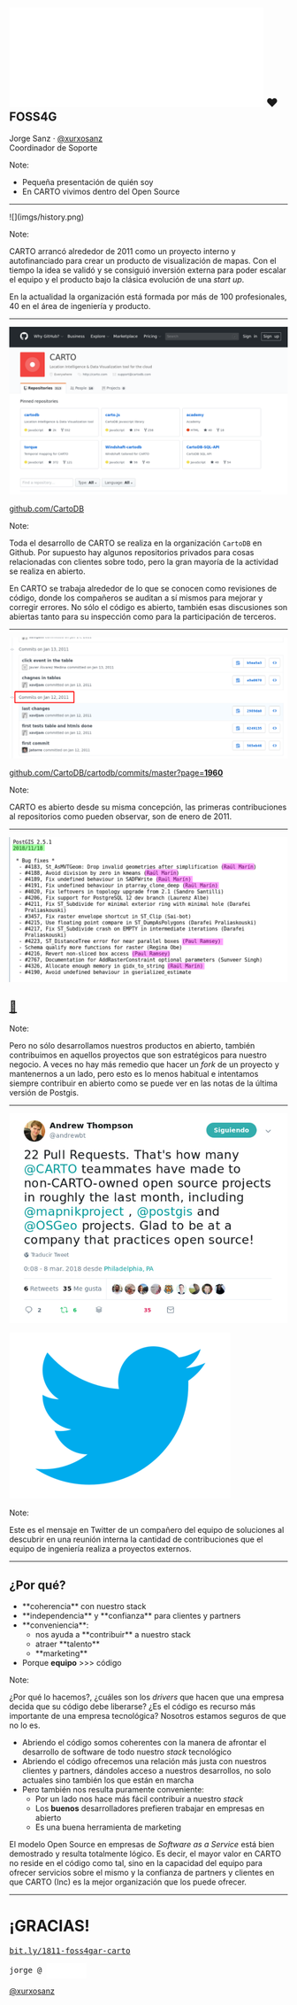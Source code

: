 ## ![](../resources/carto/logo_CARTO_negative_180.png)<!-- .element class="noborder" style="height:2.2em;vertical-align:middle;" -->  ♥️ FOSS4G

Jorge Sanz · [@xurxosanz](https://twitter.com/xurxosanz) <br/>
Coordinador de Soporte

Note:

* Pequeña presentación de quién soy
* En CARTO vivimos dentro del Open Source

---
<!-- .element style="padding:0;" -->

<div>
![](imgs/history.png)<!-- .element style="border:0;margin:0;padding:0" -->
</div>

Note:

CARTO arrancó alrededor de 2011 como un proyecto interno y autofinanciado para crear un producto de visualización de mapas. Con el tiempo la idea se validó y se consiguió inversión externa para poder escalar el equipo y el producto bajo la clásica evolución de una *start up*.

En la actualidad la organización está formada por más de 100 profesionales, 40 en el área de ingeniería y producto.

---

![](imgs/cartodb-github.png)

[github.com/CartoDB](https://github.com/CartoDB)

Note:

Toda el desarrollo de CARTO se realiza en la organización `CartoDB` en Github. Por supuesto hay algunos repositorios privados para cosas relacionadas con clientes sobre todo, pero la gran mayoría de la actividad se realiza en abierto.

En CARTO se trabaja alrededor de lo que se conocen como revisiones de código, donde los compañeros se auditan a sí mismos para mejorar y corregir errores. No sólo el código es abierto, también esas discusiones son abiertas tanto para su inspección como para la participación de terceros.

---

![](imgs/first-commit.png)

[github.com/CartoDB/cartodb/commits/master?page=**1960**](https://github.com/CartoDB/cartodb/commits/master?page=1960)

Note:

CARTO es abierto desde su misma concepción, las primeras contribuciones al repositorios como pueden observar, son de enero de 2011.

---

![](imgs/postgis-251.png)

## [🐘](https://git.osgeo.org/gitea/postgis/postgis/raw/tag/2.5.1/NEWS)

Note:

Pero no sólo desarrollamos nuestros productos en abierto, también contribuimos en aquellos proyectos que son estratégicos para nuestro negocio. A veces no hay más remedio que hacer un *fork* de un proyecto y mantenernos a un lado, pero esto es lo menos habitual e intentamos siempre contribuir en abierto como se puede ver en las notas de la última versión de Postgis.

---

![](imgs/andrewbt.png)

[![](imgs/logo-twitter.png)<!-- .element class="noborder" style="width:50px;"-->](https://twitter.com/andrewbt/status/971523061517348864)

Note:

Este es el mensaje en Twitter de un compañero del equipo de soluciones al descubrir en una reunión interna la cantidad de contribuciones que el equipo de ingeniería realiza a proyectos externos.

---

## ¿Por qué?

<ul>
<li class="fragment">**coherencia**<!-- .element class="purple"--> con nuestro stack</li>

<li class="fragment">**independencia**<!-- .element class="purple"--> y **confianza**<!-- .element class="purple"--> para clientes y partners</li>

<li class="fragment">**conveniencia**<!-- .element class="purple"-->: 
    <ul>
    <li class="fragment">nos ayuda a **contribuir** a nuestro stack</li>
    <li class="fragment">atraer **talento**</li>
    <li class="fragment">**marketing**</li>
    </ul>
</li>

<li class="fragment">Porque <strong class="purple">equipo</strong> >>> código</li>


</ul>

Note:

¿Por qué lo hacemos?, ¿cuáles son los *drivers* que hacen que una empresa decida que su código debe liberarse? ¿Es el código es recurso más importante de una empresa tecnológica? Nosotros estamos seguros de que no lo es.

* Abriendo el código somos coherentes con la manera de afrontar el desarrollo de software de todo nuestro *stack* tecnológico
* Abriendo el código ofrecemos una relación más justa con nuestros clientes y partners, dándoles acceso a nuestros desarrollos, no solo actuales sino también los que están en marcha
* Pero también nos resulta puramente conveniente:
  * Por un lado nos hace más fácil contribuir a nuestro *stack*
  * Los **buenos** desarrolladores prefieren trabajar en empresas en abierto
  * Es una buena herramienta de marketing

El modelo Open Source en empresas de *Software as a Service* está bien demostrado y resulta totalmente lógico. Es decir, el mayor valor en CARTO no reside en el código como tal, sino en la capacidad del equipo para ofrecer servicios sobre el mismo y la confianza de partners y clientes en que CARTO (Inc) es la mejor organización que los puede ofrecer.

---

# ¡GRACIAS!

[<tt class="purple">bit.ly/1811-foss4gar-carto</tt>](http://bit.ly/1811-foss4gar-carto)

<tt>jorge @ </tt> <img 
    class="noborder" 
    src="../resources/carto/logo_CARTO_negative_180.png" 
    style="height:2em;vertical-align:middle;"/> 

[@xurxosanz](https://twitter.com/xurxosanz) <br/>
